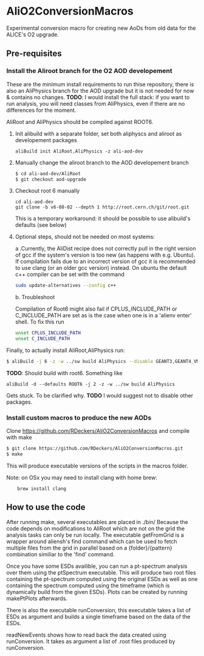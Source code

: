 # AliO2ConversionMacros
Experimental conversion macro for creating new AoDs from old data for the ALICE's O2 upgrade.

## Pre-requisites

### Install the Aliroot branch for the O2 AOD developement

These are the minimum install requirements to run thise repository, there is also an AliPhysics branch for the AOD upgrade but it is not needed for now & contains no changes. **TODO**: I would install the full stack: if you want to run analysis, you will need classes from AliPhysics, even if there are no differences for the moment.

AliRoot and AliPhysics should be compiled against ROOT6.

1. Init alibuild with a separate folder, set both aliphyscs and aliroot as developement packages

   ```
   aliBuild init AliRoot,AliPhysics -z ali-aod-dev
   ```
2. Manually change the aliroot branch to the AOD developement branch

   ```bash
   $ cd ali-aod-dev/AliRoot
   $ git checkout aod-upgrade
   ```
3. Checkout root 6 manually   

   ```
   cd ali-aod-dev 
   git clone -b v6-08-02 --depth 1 http://root.cern.ch/git/root.git 

   ```
   This is a temporary workaround: it should be possible to use alibuild's defaults (see below)
   
3. Optional steps, should not be needed on most systems:

      a .Currently, the AliDist recipe does not correctly pull in the right version of gcc if the system's version is too new (as happens with e.g. Ubuntu). If compilation fails due to an incorrect version of gcc it is recommended to use clang (or an older gcc version) instead. On ubuntu the default c++ compiler can be set with the command
   
      ```bash
      sudo update-alternatives --config c++ 
      ```
     b. Troubleshoot 

     Compilation of Root6 might also fail if CPLUS_INCLUDE_PATH or C_INCLUDE_PATH are set as is the case when one is in a 'alienv enter' shell. To fix this run 
   
      ```bash
      unset CPLUS_INCLUDE_PATH
      unset C_INCLUDE_PATH
     ```

Finally, to actually install AliRoot,AliPhysics run:

   ```bash
   $ aliBuild -j 6 -z -w ../sw build AliPhysics --disable GEANT3,GEANT4_VMC,fastjet
   ```
   **TODO**:
   Should build with root6. Something like 
   ```
   aliBuild -d --defaults ROOT6 -j 2 -z -w ../sw build AliPhysics
   ```
   Gets stuck. To be clarified why.
   **TODO**
   I would suggest not to disable other packages.
   
### Install custom macros to produce the new AODs

Clone https://github.com/RDeckers/AliO2ConversionMacros and compile with make
```bash
$ git clone https://github.com/RDeckers/AliO2ConversionMacros.git  
$ make
```

This will produce executable versions of the scripts in the macros folder.

Note: on OSx you may need to install clang with home brew:
```
    brew install clang
```


## How to use the code

After running make, several executables are placed in ./bin/
Because the code depends on modifications to AliRoot which are not on the grid the analysis tasks can only be run locally.
The executable getFromGrid is a wrapper around aliensh's find command which can be used to fetch multiple files from the grid in parallel based on a {folder}/{pattern} combination similiar to the 'find' command.

 Once you have some ESDs availible, you can run a pt-spectrum analysis over them using the ptSpectrum executable. This will produce two root files containing the pt-spectrum computed using the original ESDs as well as one containing the spectrum computed using the timeframe (which is dynamically build from the given ESDs). Plots can be created by running makePtPlots afterwards.

There is also the executable runConversion, this executable takes a list of ESDs as argument and builds a single timeframe based on the data of the ESDs. 

readNewEvents shows how to read back the data created using runConversion. It takes as argument a list of .root files produced by runConversion.
